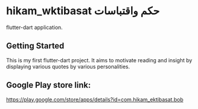 # hikam_wktibasat   حكم واقتباسات

flutter-dart application.

## Getting Started

This is my first flutter-dart project.
It aims to motivate reading and insight by displaying various quotes by various personalities.

## Google Play store link: 

https://play.google.com/store/apps/details?id=com.hikam_ektibasat.bob


